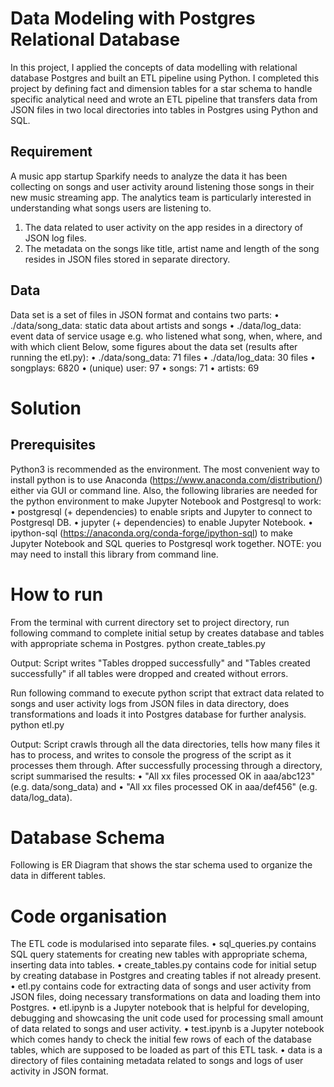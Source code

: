 
# Data Modeling with Postgres Relational Database
In this project, I applied the concepts of data modelling with relational database Postgres and built an ETL pipeline using Python. I completed this project by defining fact and dimension tables for a star schema to handle specific analytical need and wrote an ETL pipeline that transfers data from JSON files in two local directories into tables in Postgres using Python and SQL.
## Requirement
A music app startup Sparkify needs to analyze the data it has been collecting on songs and user activity around listening those songs in their new music streaming app. The analytics team is particularly interested in understanding what songs users are listening to.
1.	The data related to user activity on the app resides in a directory of JSON log files.
2.	The metadata on the songs like title, artist name and length of the song resides in JSON files stored in separate directory.
## Data
Data set is a set of files in JSON format and contains two parts:
•	./data/song_data: static data about artists and songs
•	./data/log_data: event data of service usage e.g. who listened what song, when, where, and with which client
Below, some figures about the data set (results after running the etl.py):
•	./data/song_data: 71 files
•	./data/log_data: 30 files
•	songplays: 6820
•	(unique) user: 97
•	songs: 71
•	artists: 69

# Solution

## Prerequisites
Python3 is recommended as the environment. The most convenient way to install python is to use Anaconda (https://www.anaconda.com/distribution/) either via GUI or command line. Also, the following libraries are needed for the python environment to make Jupyter Notebook and Postgresql to work:
•	postgresql (+ dependencies) to enable sripts and Jupyter to connect to Postgresql DB.
•	jupyter (+ dependencies) to enable Jupyter Notebook.
•	ipython-sql (https://anaconda.org/conda-forge/ipython-sql) to make Jupyter Notebook and SQL queries to Postgresql work together. NOTE: you may need to install this library from command line.

# How to run
From the terminal with current directory set to project directory, run following command to complete initial setup by creates database and tables with appropriate schema in Postgres.
python create_tables.py  

Output: Script writes "Tables dropped successfully" and "Tables created successfully" if all tables were dropped and created without errors.

Run following command to execute python script that extract data related to songs and user activity logs from JSON files in data directory, does transformations and loads it into Postgres database for further analysis.
python etl.py  

Output: Script crawls through all the data directories, tells how many files it has to process, and writes to console the progress of the script as it processes them through. After successfully processing through a directory, script summarised the results:
•	"All xx files processed OK in aaa/abc123" (e.g. data/song_data) and
•	"All xx files processed OK in aaa/def456" (e.g. data/log_data).


# Database Schema
Following is ER Diagram that shows the star schema used to organize the data in different tables.

# Code organisation
The ETL code is modularised into separate files.
•	sql_queries.py contains SQL query statements for creating new tables with appropriate schema, inserting data into tables.
•	create_tables.py contains code for initial setup by creating database in Postgres and creating tables if not already present.
•	etl.py contains code for extracting data of songs and user activity from JSON files, doing necessary transformations on data and loading them into Postgres.
•	etl.ipynb is a Jupyter notebook that is helpful for developing, debugging and showcasing the unit code used for processing small amount of data related to songs and user activity.
•	test.ipynb is a Jupyter notebook which comes handy to check the initial few rows of each of the database tables, which are supposed to be loaded as part of this ETL task.
•	data is a directory of files containing metadata related to songs and logs of user activity in JSON format.


